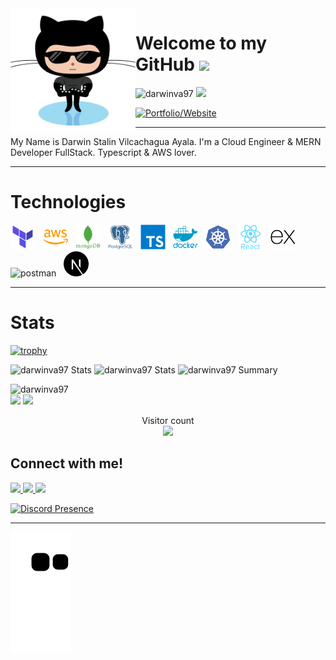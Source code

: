 
<img align="left" width="200" height="200" src="https://raw.githubusercontent.com/hulkike/hulkike/master/images/bouncercat.png?raw=true">
  
# Welcome to my GitHub <img src="https://media.giphy.com/media/hvRJCLFzcasrR4ia7z/giphy.gif" width="35px"> 
<p align="left"> 
 <img src="https://img.shields.io/github/followers/darwinva97?color=2396ED&label=Followers" alt="darwinva97" />  
 <img src="https://img.shields.io/github/stars/darwinva97?style=flat&color=2396ED" />  
</p>

[![Portfolio/Website](https://img.shields.io/badge/Portfolio/Website-ea580c?style=for-the-badge&labelColor=101010)](https://darwinva.vercel.app) 

---

<p>
My Name is Darwin Stalin Vilcachagua Ayala.  
I'm a Cloud Engineer & MERN Developer FullStack.
Typescript & AWS lover.
</p>

---

# Technologies

<img src="https://raw.githubusercontent.com/devicons/devicon/master/icons/terraform/terraform-original.svg" alt="terraform" width="40" height="40" style="margin-right: 8px"/>
<img src="https://raw.githubusercontent.com/devicons/devicon/master/icons/amazonwebservices/amazonwebservices-plain-wordmark.svg" alt="aws" width="40" height="40" style="margin-right: 8px"/>
<img src="https://raw.githubusercontent.com/devicons/devicon/master/icons/mongodb/mongodb-plain-wordmark.svg" alt="mongodb" width="40" height="40" style="margin-right: 8px"/>
<img src="https://raw.githubusercontent.com/devicons/devicon/master/icons/postgresql/postgresql-plain-wordmark.svg" alt="postgres" width="40" height="40" style="margin-right: 8px"/>
<img src="https://raw.githubusercontent.com/devicons/devicon/master/icons/typescript/typescript-original.svg" alt="typescript" width="40" height="40" style="margin-right: 8px"/> 
<img src="https://raw.githubusercontent.com/devicons/devicon/master/icons/docker/docker-plain-wordmark.svg" alt="docker" width="40" height="40" style="margin-right: 8px"/> 
<img src="https://raw.githubusercontent.com/devicons/devicon/master/icons/kubernetes/kubernetes-plain.svg" alt="kubernetes" width="40" height="40" style="margin-right: 8px"/>
<img src="https://raw.githubusercontent.com/devicons/devicon/master/icons/react/react-original-wordmark.svg" alt="react" width="40" height="40" style="margin-right: 8px"/>
<img src="https://raw.githubusercontent.com/devicons/devicon/master/icons/express/express-original.svg" alt="express" width="40" height="40" style="margin-right: 8px"/>
<img src="https://www.vectorlogo.zone/logos/getpostman/getpostman-icon.svg" alt="postman" width="40" height="40" style="margin-right: 8px"/>
<img src="https://raw.githubusercontent.com/devicons/devicon/master/icons/nextjs/nextjs-original.svg" alt="nextjs" width="40" height="40" style="margin-right: 8px"/>

---

# Stats

[![trophy](https://github-profile-trophy.vercel.app/?username=darwinva97&theme=onedark)](https://github.com/darwinva97/github-profile-trophy)

![darwinva97 Stats](https://github-profile-summary-cards.vercel.app/api/cards/repos-per-language?username=darwinva97&theme=solarized_dark)
![darwinva97 Stats](https://github-profile-summary-cards.vercel.app/api/cards/most-commit-language?username=darwinva97&theme=solarized_dark)
![darwinva97 Summary](https://github-profile-summary-cards.vercel.app/api/cards/profile-details?username=darwinva97&theme=solarized_dark)

<p>
<img src="https://github-readme-streak-stats.herokuapp.com/?user=darwinva97&" alt="darwinva97" />
<br />
<img src="https://github-readme-stats.vercel.app/api?username=darwinva97&show_icons=true&theme=dracula&include_all_commits=true&hide_title=true&hide=stars&line_height=25"/>
<img src="https://github-readme-stats.vercel.app/api/top-langs/?username=darwinva97&layout=compact&hide=ruby,TSQL,HTML,Hack&hide_title=true&theme=dracula&card_width=250"/>
</p>


<p align="center">
  Visitor count<br>
  <img src="https://profile-counter.glitch.me/darwinva/count.svg" />
</p>


## Connect with me!
<a href="https://www.linkedin.com/in/darwinva/">
  <img src="https://skillicons.dev/icons?i=linkedin" />
</a> 
<a href="https://twitter.com/codewithlouiss">
  <img src="https://skillicons.dev/icons?i=twitter" />
</a>
<a href="https://www.facebook.com/iam.darwinva/">
  <img src="https://skillicons.dev/icons?i=facebook" />
</a> 

[![Discord Presence](https://lanyard.cnrad.dev/api/337737280070352906)](https://discord.com/users/337737280070352906)

---

![Snake animation](https://github.com/darwinva97/darwinva97/blob/output/github-contribution-grid-snake.svg)